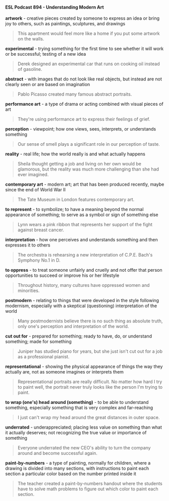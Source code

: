 #### ESL Podcast 894 - Understanding Modern Art

**artwork** - creative pieces created by someone to express an idea or bring joy to
others, such as paintings, sculptures, and drawings

> This apartment would feel more like a home if you put some artwork on the
walls.

**experimental** - trying something for the first time to see whether it will work or
be successful; testing of a new idea

> Derek designed an experimental car that runs on cooking oil instead of
gasoline.

**abstract** - with images that do not look like real objects, but instead are not
clearly seen or are based on imagination

> Pablo Picasso created many famous abstract portraits.

**performance art** - a type of drama or acting combined with visual pieces of art

> They're using performance art to express their feelings of grief.

**perception** - viewpoint; how one views, sees, interprets, or understands
something

> Our sense of smell plays a significant role in our perception of taste.

**reality** - real life; how the world really is and what actually happens

> Sheila thought getting a job and living on her own would be glamorous, but the
reality was much more challenging than she had ever imagined.

**contemporary art** - modern art; art that has been produced recently, maybe
since the end of World War II

> The Tate Museum in London features contemporary art.

**to represent** - to symbolize; to have a meaning beyond the normal appearance
of something; to serve as a symbol or sign of something else

> Lynn wears a pink ribbon that represents her support of the fight against breast
cancer.

**interpretation** - how one perceives and understands something and then
expresses it to others

> The orchestra is rehearsing a new interpretation of C.P.E. Bach's Symphony
No.1 in D.

**to oppress** - to treat someone unfairly and cruelly and not offer that person
opportunities to succeed or improve his or her lifestyle

> Throughout history, many cultures have oppressed women and minorities.

**postmodern** - relating to things that were developed in the style following
modernism, especially with a skeptical (questioning) interpretation of the world

> Many postmodernists believe there is no such thing as absolute truth, only
one's perception and interpretation of the world.

**cut out for** - prepared for something; ready to have, do, or understand
something; made for something

> Juniper has studied piano for years, but she just isn't cut out for a job as a
professional pianist.

**representational** - showing the physical appearance of things the way they
actually are, not as someone imagines or interprets them

> Representational portraits are really difficult. No matter how hard I try to paint
well, the portrait never truly looks like the person I'm trying to paint.

**to wrap (one's) head around (something)** - to be able to understand
something, especially something that is very complex and far-reaching

> I just can't wrap my head around the great distances in outer space.

**underrated** - underappreciated; placing less value on something than what it
actually deserves; not recognizing the true value or importance of something

> Everyone underrated the new CEO's ability to turn the company around and
become successful again.

**paint-by-numbers** - a type of painting, normally for children, where a drawing is
divided into many sections, with instructions to paint each section a particular
color based on the number printed inside it

> The teacher created a paint-by-numbers handout where the students have to
solve math problems to figure out which color to paint each section.

